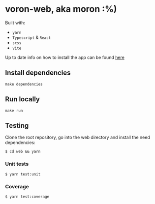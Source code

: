 # voron-web, aka moron :%)

Built with:
- `yarn`
- `Typescript` & `React`
- `scss`
- `vite`

Up to date info on how to install the app can be found [here](../toolbox/docs/INSTALL_LOCALLY.md)

## Install dependencies

``make dependencies``

## Run locally

``make run``

## Testing

Clone the root repository, go into the web directory and install the need dependencies:

``$ cd web && yarn``

### Unit tests

``$ yarn test:unit``

### Coverage

``$ yarn test:coverage``
